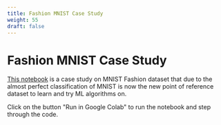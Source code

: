 ```yaml
---
title: Fashion MNIST Case Study
weight: 55
draft: false
---
```


# Fashion MNIST Case Study

[This notebook](https://www.tensorflow.org/tutorials/keras/basic_classification) is a case study on MNIST Fashion dataset that due to the almost perfect classification of MNIST is now the new point of reference dataset to learn and try ML algorithms on.

Click on the button "Run in Google Colab" to run the notebook and step through the code.  